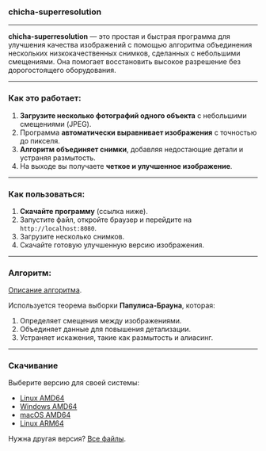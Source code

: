 ### chicha-superresolution

---

**сhicha-superresolution** — это простая и быстрая программа для улучшения качества изображений с помощью алгоритма объединения нескольких низкокачественных снимков, сделанных с небольшими смещениями. Она помогает восстановить высокое разрешение без дорогостоящего оборудования.

---

### Как это работает:

1. **Загрузите несколько фотографий одного объекта** с небольшими смещениями (JPEG).
2. Программа **автоматически выравнивает изображения** с точностью до пикселя.
3. **Алгоритм объединяет снимки**, добавляя недостающие детали и устраняя размытость.
4. На выходе вы получаете **четкое и улучшенное изображение**.

---

### Как пользоваться:

1. **Скачайте программу** (ссылка ниже).
2. Запустите файл, откройте браузер и перейдите на `http://localhost:8080`.
3. Загрузите несколько снимков.
4. Скачайте готовую улучшенную версию изображения.

---

### Алгоритм:

[Описание алгоритма](superresolution).

Используется теорема выборки **Папулиса-Брауна**, которая:
1. Определяет смещения между изображениями.
2. Объединяет данные для повышения детализации.
3. Устраняет искажения, такие как размытость и алиасинг.

---

### Скачивание

Выберите версию для своей системы:

- [Linux AMD64](https://files.zabiyaka.net/chicha-superresolution/latest/no-gui/linux/amd64/chicha-superresolution)  
- [Windows AMD64](https://files.zabiyaka.net/chicha-superresolution/latest/no-gui/windows/amd64/chicha-superresolution.exe)  
- [macOS AMD64](https://files.zabiyaka.net/chicha-superresolution/latest/no-gui/mac/amd64/chicha-superresolution)  
- [Linux ARM64](https://files.zabiyaka.net/chicha-superresolution/latest/no-gui/linux/arm64/chicha-superresolution)  

Нужна другая версия? [Все файлы](https://files.zabiyaka.net/chicha-superresolution/latest/no-gui/).
